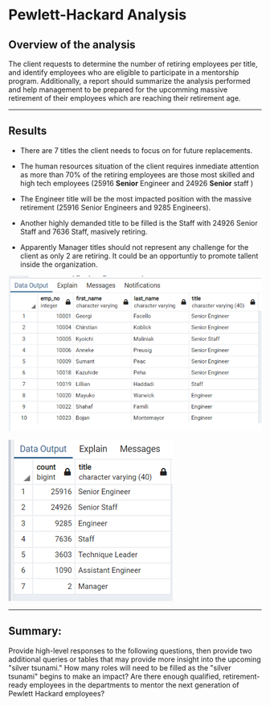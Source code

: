 # Pewlett-Hackard Analysis
## Overview of the analysis
The client requests to determine the number of retiring employees per title, and identify employees who are eligible to participate in a mentorship program. 
Additionally, a report should summarize the analysis performed and help management to be prepared for the upcomming massive retirement of their employees which are reaching their retirement age.  

---

## Results

+ There are 7 titles the client needs to focus on for future replacements. 

+ The human resources situation of the client requires inmediate attention as more than 70% of the retiring employees are those most skilled and high tech employees (25916 **Senior** Engineer and 24926 **Senior** staff )

+ The Engineer title will be the most impacted position with the massive retirement (25916 Senior Engineers and 9285 Engineers). 

+ Another highly demanded title to be filled is the Staff with 24926 Senior Staff and 7636 Staff, masively retiring.

+ Apparently Manager titles should not  represent any challenge for the client as only 2 are retiring. It could be an opportuntiy to promote tallent inside the organization.


![Unique_Titles](https://github.com/Connectime4ever/Pewlett-Hackard-Analysis/blob/main/Unique%20Titles.png)

![Retiring_Titles](https://github.com/Connectime4ever/Pewlett-Hackard-Analysis/blob/main/Retiring%20Titles.png)


----

## Summary:
 Provide high-level responses to the following questions, then provide two additional queries or tables that may provide more insight into the upcoming "silver tsunami."
How many roles will need to be filled as the "silver tsunami" begins to make an impact?
Are there enough qualified, retirement-ready employees in the departments to mentor the next generation of Pewlett Hackard employees?